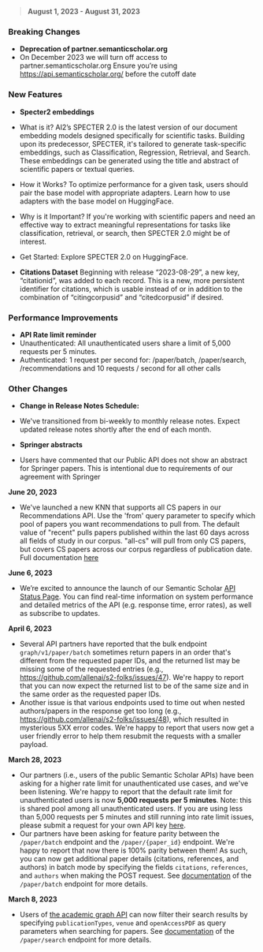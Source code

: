 
> **August 1, 2023 - August 31, 2023**

### Breaking Changes
* **Deprecation of partner.semanticscholar.org**
* On December 2023 we will turn off access to partner.semanticscholar.org 
Ensure you’re using https://api.semanticscholar.org/ before the cutoff date

### New Features
* **Specter2 embeddings**
* What is it? AI2’s SPECTER 2.0 is the latest version of our document embedding models designed specifically for scientific tasks. Building upon its predecessor, SPECTER, it's tailored to generate task-specific embeddings, such as Classification, Regression, Retrieval, and Search. These embeddings can be generated using the title and abstract of scientific papers or textual queries.
* How it Works? To optimize performance for a given task, users should pair the base model with appropriate adapters. Learn how to use adapters with the base model on HuggingFace.
* Why is it Important? If you're working with scientific papers and need an effective way to extract meaningful representations for tasks like classification, retrieval, or search, then SPECTER 2.0 might be of interest.
* Get Started: Explore SPECTER 2.0 on HuggingFace.

* **Citations Dataset**
Beginning with release “2023-08-29”, a new key, “citationid”, was added to each record.
This is a new, more persistent identifier for citations, which is usable instead of or in addition to the combination of “citingcorpusid” and “citedcorpusid” if desired.

### Performance Improvements
* **API Rate limit reminder**
* Unauthenticated: All unauthenticated users share a limit of 5,000 requests per 5 minutes.
* Authenticated: 1 request per second for: /paper/batch, /paper/search, /recommendations and 10 requests / second for all other calls

### Other Changes
* **Change in Release Notes Schedule:**
* We've transitioned from bi-weekly to monthly release notes. Expect updated release notes shortly after the end of each month.

* **Springer abstracts**
* Users have commented that our Public API does not show an abstract for Springer papers. This is intentional due to requirements of our agreement with Springer



**June 20, 2023**

- We've launched a new KNN that supports all CS papers in our Recommendations API. Use the 'from' query parameter to specify which pool of papers you want recommendations to pull from. The default value of "recent" pulls papers published within the last 60 days across all fields of study in our corpus. "all-cs" will pull from only CS papers, but covers CS papers across our corpus regardless of publication date. Full documentation [here](https://api.semanticscholar.org/api-docs/recommendations#tag/Paper-Recommendations/operation/get_papers_for_paper)

**June 6, 2023**
- We’re excited to announce the launch of our Semantic Scholar [API Status Page](https://status.api.semanticscholar.org/). You can find real-time information on system performance and detailed metrics of the API (e.g. response time, error rates), as well as subscribe to updates.

**April 6, 2023**

- Several API partners have reported that the bulk endpoint `graph/v1/paper/batch` sometimes return papers in an order that's different from the requested paper IDs, and the returned list may be missing some of the requested entries (e.g., https://github.com/allenai/s2-folks/issues/47). We're happy to report that you can now expect the returned list to be of the same size and in the same order as the requested paper IDs.
- Another issue is that various endpoints used to time out when nested authors/papers in the response get too long (e.g., https://github.com/allenai/s2-folks/issues/48), which resulted in mysterious 5XX error codes. We're happy to report that users now get a user friendly error to help them resubmit the requests with a smaller payload.

**March 28, 2023**

- Our partners (i.e., users of the public Semantic Scholar APIs) have been asking for a higher rate limit for unauthenticated use cases, and we've been listening. We're happy to report that the default rate limit for unauthenticated users is now **5,000 requests per 5 minutes**. Note: this is shared pool among all unauthenticated users. If you are using less than 5,000 requests per 5 minutes and still running into rate limit issues, please submit a request for your own API key [here](https://www.semanticscholar.org/product/api#api-key-form). 
- Our partners have been asking for feature parity between the `/paper/batch` endpoint and the `/paper/{paper_id}` endpoint. We're happy to report that now there is 100% parity between them! As such, you can now get additional paper details (citations, references, and authors) in batch mode by specifying the fields `citations`, `references`, and `authors` when making the POST request. See [documentation](https://api.semanticscholar.org/api-docs/graph#tag/Paper-Data/operation/post_graph_get_papers) of the `/paper/batch` endpoint for more details.

**March 8, 2023**

- Users of [the academic graph API](https://api.semanticscholar.org/api-docs/graph) can now filter their search results by specifying `publicationTypes`, `venue` and `openAccessPDF` as query parameters when searching for papers. See [documentation](https://api.semanticscholar.org/api-docs/graph#tag/Paper-Data/operation/get_graph_get_paper_search) of the `/paper/search` endpoint for more details.
